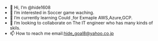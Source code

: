 - 👋 Hi, I’m @hide1608
- 👀 I’m interested in Soccer game waching.
- 🌱 I’m currently learning Could ,for Exmaple AWS,Azure,GCP.
- 💞️ I’m looking to collaborate on The IT engineer who has many kinds of skils.
- 📫 How to reach me email:hide_goal8@yahoo.co.jp

<!---
hide1608/hide1608 is a ✨ special ✨ repository because its `README.md` (this file) appears on your GitHub profile.
You can click the Preview link to take a look at your changes.
--->
